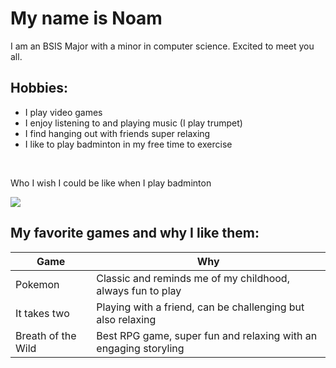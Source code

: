 # My name is Noam

I am an BSIS Major with a minor in computer science. Excited to meet you all.

## Hobbies:
* I play video games
* I enjoy listening to and playing music (I play trumpet)
* I find hanging out with friends super relaxing
* I like to play badminton in my free time to exercise

<br>
<p>Who I wish I could be like when I play badminton</p>
<img src="https://github.com/user-attachments/assets/9266eb04-7684-4c76-8cfd-0e4ba11866d6">


<br>

## My favorite games and why I like them:

| Game | Why |
| ------------------- | ------------- |
| Pokemon | Classic and reminds me of my childhood, always fun to play |
| It takes two | Playing with a friend, can be challenging but also relaxing |
| Breath of the Wild | Best RPG game, super fun and relaxing with an engaging storyling |
